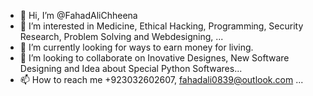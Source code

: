 - 👋 Hi, I’m @FahadAliChheena
- 👀 I’m interested in Medicine, Ethical Hacking, Programming, Security Research, Problem Solving and Webdesigning, ...
- 🌱 I’m currently looking for ways to earn money for living.
- 💞️ I’m looking to collaborate on Inovative Designes, New Software Designing and Idea about Special Python Softwares...
- 📫 How to reach me +923032602607, fahadali0839@outlook.com ...

<!---
FahadAliChheena/FahadAliChheena is a ✨ special ✨ repository because its `README.md` (this file) appears on your GitHub profile.
You can click the Preview link to take a look at your changes.
--->
